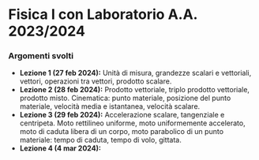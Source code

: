 # Fisica I con Laboratorio A.A. 2023/2024
### Argomenti svolti
- **Lezione 1 (27 feb 2024):** Unità di misura, grandezze scalari e vettoriali, vettori, operazioni tra vettori, prodotto scalare.
- **Lezione 2 (28 feb 2024):** Prodotto vettoriale, triplo prodotto vettoriale, prodotto misto. Cinematica: punto materiale, posizione del punto materiale, velocità media e istantanea, velocità scalare.
- **Lezione 3 (29 feb 2024):** Accelerazione scalare, tangenziale e centripeta. Moto rettilineo uniforme, moto uniformemente accelerato, moto di caduta libera di un  corpo, moto parabolico di un punto materiale: tempo di caduta, tempo di volo, gittata.
- **Lezione 4 (4 mar 2024):**
